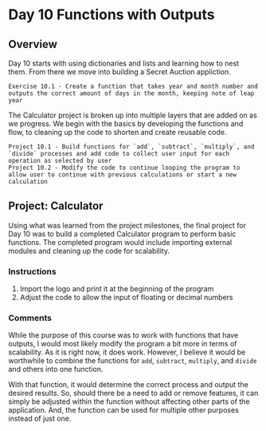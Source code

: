 # Day 10 Functions with Outputs

## Overview

Day 10 starts with using dictionaries and lists and learning how to nest them. From there we move into building a Secret Auction appliction.

    Exercise 10.1 - Create a function that takes year and month number and outputs the correct amount of days in the month, keeping note of leap year

The Calculator project is broken up into multiple layers that are added on as we progress. We begin with the basics by developing the functions and flow, to cleaning up the code to shorten and create reusable code.

    Project 10.1 - Build functions for `add`, `subtract`, `multiply`, and `divide` processes and add code to collect user input for each operation as selected by user
    Project 10.2 - Modify the code to continue looping the program to allow user to continue with previous calculations or start a new calculation

## Project: Calculator

Using what was learned from the project milestones, the final project for Day 10 was to build a completed Calculator program to perform basic functions. The completed program would include importing external modules and cleaning up the code for scalability.

### Instructions

1. Import the logo and print it at the beginning of the program
2. Adjust the code to allow the input of floating or decimal numbers

### Comments

While the purpose of this course was to work with functions that have outputs, I would most likely modify the program a bit more in terms of scalability. As it is right now, it does work. However, I believe it would be worthwhile to combine the functions for `add`, `subtract`, `multiply`, and `divide` and others into one function.

With that function, it would determine the correct process and output the desired results. So, should there be a need to add or remove features, it can simply be adjusted within the function without affecting other parts of the application. And, the function can be used for multiple other purposes instead of just one.
